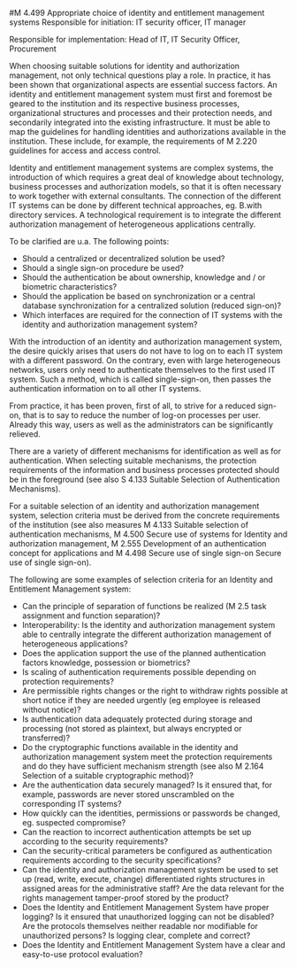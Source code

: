 #M 4.499 Appropriate choice of identity and entitlement management systems
Responsible for initiation: IT security officer, IT manager

Responsible for implementation: Head of IT, IT Security Officer, Procurement

When choosing suitable solutions for identity and authorization management, not only technical questions play a role. In practice, it has been shown that organizational aspects are essential success factors. An identity and entitlement management system must first and foremost be geared to the institution and its respective business processes, organizational structures and processes and their protection needs, and secondarily integrated into the existing infrastructure. It must be able to map the guidelines for handling identities and authorizations available in the institution. These include, for example, the requirements of M 2.220 guidelines for access and access control.

Identity and entitlement management systems are complex systems, the introduction of which requires a great deal of knowledge about technology, business processes and authorization models, so that it is often necessary to work together with external consultants. The connection of the different IT systems can be done by different technical approaches, eg. B.with directory services. A technological requirement is to integrate the different authorization management of heterogeneous applications centrally.

To be clarified are u.a. The following points:

* Should a centralized or decentralized solution be used?
* Should a single sign-on procedure be used?
* Should the authentication be about ownership, knowledge and / or biometric characteristics?
* Should the application be based on synchronization or a central database synchronization for a centralized solution (reduced sign-on)?
* Which interfaces are required for the connection of IT systems with the identity and authorization management system?


With the introduction of an identity and authorization management system, the desire quickly arises that users do not have to log on to each IT system with a different password. On the contrary, even with large heterogeneous networks, users only need to authenticate themselves to the first used IT system. Such a method, which is called single-sign-on, then passes the authentication information on to all other IT systems.

From practice, it has been proven, first of all, to strive for a reduced sign-on, that is to say to reduce the number of log-on processes per user. Already this way, users as well as the administrators can be significantly relieved.

There are a variety of different mechanisms for identification as well as for authentication. When selecting suitable mechanisms, the protection requirements of the information and business processes protected should be in the foreground (see also S 4.133 Suitable Selection of Authentication Mechanisms).

For a suitable selection of an identity and authorization management system, selection criteria must be derived from the concrete requirements of the institution (see also measures M 4.133 Suitable selection of authentication mechanisms, M 4.500 Secure use of systems for Identity and authorization management, M 2.555 Development of an authentication concept for applications and M 4.498 Secure use of single sign-on Secure use of single sign-on).

The following are some examples of selection criteria for an Identity and Entitlement Management system:

* Can the principle of separation of functions be realized (M 2.5 task assignment and function separation)?
* Interoperability: Is the identity and authorization management system able to centrally integrate the different authorization management of heterogeneous applications?
* Does the application support the use of the planned authentication factors knowledge, possession or biometrics?
* Is scaling of authentication requirements possible depending on protection requirements?
* Are permissible rights changes or the right to withdraw rights possible at short notice if they are needed urgently (eg employee is released without notice)?
* Is authentication data adequately protected during storage and processing (not stored as plaintext, but always encrypted or transferred)?
* Do the cryptographic functions available in the identity and authorization management system meet the protection requirements and do they have sufficient mechanism strength (see also M 2.164 Selection of a suitable cryptographic method)?
* Are the authentication data securely managed? Is it ensured that, for example, passwords are never stored unscrambled on the corresponding IT systems?
* How quickly can the identities, permissions or passwords be changed, eg. suspected compromise?
* Can the reaction to incorrect authentication attempts be set up according to the security requirements?
* Can the security-critical parameters be configured as authentication requirements according to the security specifications?
* Can the identity and authorization management system be used to set up (read, write, execute, change) differentiated rights structures in assigned areas for the administrative staff? Are the data relevant for the rights management tamper-proof stored by the product?
* Does the Identity and Entitlement Management System have proper logging? Is it ensured that unauthorized logging can not be disabled? Are the protocols themselves neither readable nor modifiable for unauthorized persons? Is logging clear, complete and correct?
* Does the Identity and Entitlement Management System have a clear and easy-to-use protocol evaluation?




